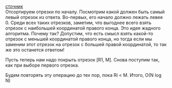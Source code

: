 [сточник](https://docs.google.com/document/d/1-XBs5L637YevWgSFD5tWd-OmHNqLeNV17AmB8R9KGg0/edit)  
Отсортируем отрезки по началу. Посмотрим какой должен быть самый левый отрезок из ответа. Во-первых, его начало должно лежать левее 0. Среди всех таких отрезков, заметим, что выгоднее всего взять отрезок с наибольшей координатой правого конца. Это идея жадного алгоритма. Почему так? Допустим, что есть смысл взять какой-то отрезок с меньшей координатой правого конца, но тогда если мы заменим этот отрезок на отрезок с большей правой координатой, то так же это останется ответом! 

Пусть теперь нам надо покрыть отрезок [R1, M]. Снова поступим так, как при выборе первого отрезка.

Будем повторять эту операцию до тех пор, пока Ri < M. Итого, O(N log N)

